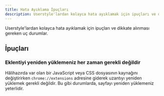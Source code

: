 ```yaml
---
title: Hata Ayıklama İpuçları
description: Userstyle'lardan kolayca hata ayıklamak için ipuçları ve dikkate alınması gereken uç durumlar.
---
```


Userstyle'lardan kolayca hata ayıklamak için ipuçları ve dikkate alınması gereken uç durumlar.

## İpuçları

### Eklentiyi yeniden yüklemeniz her zaman gerekli değildir

Hâlihazırda var olan bir JavaScript veya CSS dosyasının kaynağını değiştirirken `chrome://extensions` adresine giderek uzantıyı yeniden yüklemek gerekli değildir. Bu gibi durumlarda, sayfayı yeniden yüklemeniz yeterlidir.

<!-- YAPILACAK: -karanlık modlar gibi- flaşları önlemek için hızlı bir şekilde enjekte edilmesi gereken eklentiler için injectAsStyleElt kullanın -->


<!-- ## Uç durumlar -->

<!-- Henüz yok -->
